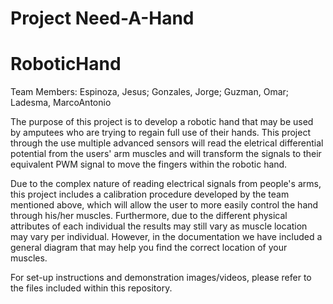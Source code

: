 # Project Need-A-Hand
# RoboticHand

Team Members:
Espinoza, Jesus; Gonzales, Jorge; Guzman, Omar; Ladesma, MarcoAntonio

The purpose of this project is to develop a robotic hand that may be used by amputees who are trying to regain full use of their hands.
This project through the use multiple advanced sensors will read the eletrical differential potential from the users' arm muscles and will 
transform the signals to their equivalent PWM signal to move the fingers within the robotic hand.

Due to the complex nature of reading electrical signals from people's arms, this project includes a calibration procedure developed by the team mentioned above, which will allow the user to more easily control the hand through his/her muscles. Furthermore, due to the different physical attributes of each individual the results may still vary as muscle location may vary per individual. However, in the documentation we have included a general diagram that may help you find the correct location of your muscles.

For set-up instructions and demonstration images/videos, please refer to the files included within this repository.
